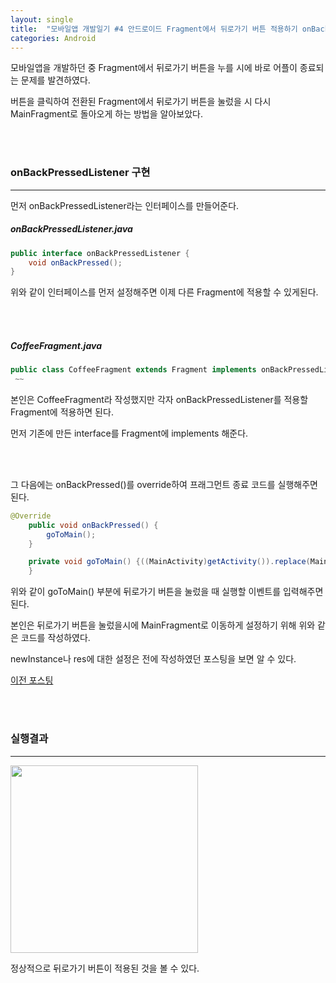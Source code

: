 ```yaml
---
layout: single
title:  "모바일앱 개발일기 #4 안드로이드 Fragment에서 뒤로가기 버튼 적용하기 onBackPressedListener"
categories: Android
---
```


모바일앱을 개발하던 중 Fragment에서 뒤로가기 버튼을 누를 시에 바로 어플이 종료되는 문제를 발견하였다. 

버튼을 클릭하여 전환된 Fragment에서 뒤로가기 버튼을 눌렀을 시 다시 MainFragment로 돌아오게 하는 방법을 알아보았다.

 <br/><br/>

  

### onBackPressedListener 구현

---

먼저 onBackPressedListener라는 인터페이스를 만들어준다.

##### onBackPressedListener.java

```java
public interface onBackPressedListener {
    void onBackPressed();
}
```

위와 같이 인터페이스를 먼저 설정해주면 이제 다른 Fragment에 적용할 수 있게된다.

<br/><br/>

##### CoffeeFragment.java

```java
public class CoffeeFragment extends Fragment implements onBackPressedListener {
 ~~
```

본인은 CoffeeFragment라 작성했지만 각자 onBackPressedListener를 적용할 Fragment에 적용하면 된다.  

먼저 기존에 만든 interface를 Fragment에 implements 해준다. 

<br/><br/>

그 다음에는 onBackPressed()를 override하여 프래그먼트 종료 코드를 실행해주면 된다.

```java
@Override
    public void onBackPressed() {
        goToMain();
    }

    private void goToMain() {((MainActivity)getActivity()).replace(MainFragment.newInstance(res));
    }
```

위와 같이 goToMain() 부분에 뒤로가기 버튼을 눌렀을 때 실행할 이벤트를 입력해주면 된다.

본인은 뒤로가기 버튼을 눌렀을시에 MainFragment로 이동하게 설정하기 위해 위와 같은 코드를 작성하였다.

newInstance나 res에 대한 설정은 전에 작성하였던 포스팅을 보면 알 수 있다.

[이전 포스팅](https://nam8399.github.io/mthird/)







  <br/><br/>

### 실행결과

---

<img src="https://user-images.githubusercontent.com/69960282/126859870-0ff4f948-53e5-40f4-b463-f6100d81ef6d.gif" width=300>


정상적으로 뒤로가기 버튼이 적용된 것을 볼 수 있다.
